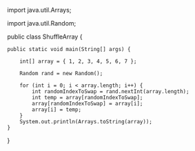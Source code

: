 import java.util.Arrays;

import java.util.Random;

public class ShuffleArray {

	public static void main(String[] args) {
		
		int[] array = { 1, 2, 3, 4, 5, 6, 7 };
		
		Random rand = new Random();
		
		for (int i = 0; i < array.length; i++) {
			int randomIndexToSwap = rand.nextInt(array.length);
			int temp = array[randomIndexToSwap];
			array[randomIndexToSwap] = array[i];
			array[i] = temp;
		}
		System.out.println(Arrays.toString(array));
	}
}
